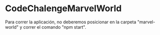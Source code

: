 # CodeChalengeMarvelWorld

Para correr la aplicación, no deberemos posicionar en la carpeta "marvel-world" y correr el comando "npm start".
